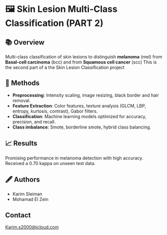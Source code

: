 # 🖼️ Skin Lesion Multi-Class Classification (PART 2)

## 📚 Overview
Multi-class classification of skin lesions to distinguish **melanoma** (mel) from **Basal-cell carcinoma** (bcc) and from **Squamous cell cancer** (scc)
This is the second part of a the Skin Lesion Classification project

## 🧰 Methods
- **Preprocessing**: Intensity scaling, image resizing, black border and hair removal.
- **Feature Extraction**: Color features, texture analysis (GLCM, LBP, entropy, kurtosis, contrast), Gabor filters.
- **Classification**: Machine learning models optimized for accuracy, precision, and recall.
- **Class imbalance**: Smote, borderline smote, hybrid class balancing.

## 📈 Results
Promising performance in melanoma detection with high accuracy.
Received a 0.70 kappa on unseen test data.

## 🖋️ Authors
- Karim Sleiman
- Mohamad El Zein

## Contact
Karim.s2000@icloud.com 
